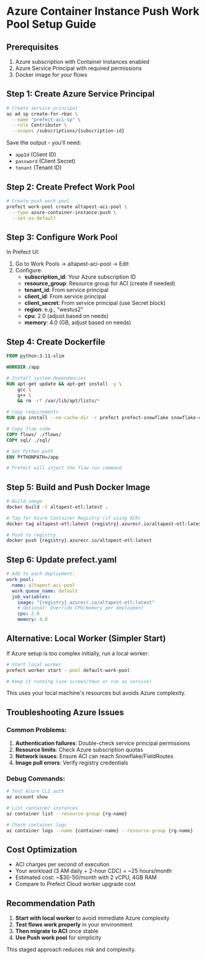﻿# Azure Container Instance Push Work Pool Setup Guide

## Prerequisites
1. Azure subscription with Container Instances enabled
2. Azure Service Principal with required permissions
3. Docker image for your flows

## Step 1: Create Azure Service Principal

```bash
# Create service principal
az ad sp create-for-rbac \
  --name "prefect-aci-sp" \
  --role Contributor \
  --scopes /subscriptions/{subscription-id}
```

Save the output - you'll need:
- `appId` (Client ID)
- `password` (Client Secret)
- `tenant` (Tenant ID)

## Step 2: Create Prefect Work Pool

```bash
# Create push work pool
prefect work-pool create altapest-aci-pool \
  --type azure-container-instance:push \
  --set-as-default
```

## Step 3: Configure Work Pool

In Prefect UI:
1. Go to Work Pools → altapest-aci-pool → Edit
2. Configure:
   - **subscription_id**: Your Azure subscription ID
   - **resource_group**: Resource group for ACI (create if needed)
   - **tenant_id**: From service principal
   - **client_id**: From service principal  
   - **client_secret**: From service principal (use Secret block)
   - **region**: e.g., "westus2"
   - **cpu**: 2.0 (adjust based on needs)
   - **memory**: 4.0 (GB, adjust based on needs)

## Step 4: Create Dockerfile

```dockerfile
FROM python:3.11-slim

WORKDIR /app

# Install system dependencies
RUN apt-get update && apt-get install -y \
    gcc \
    g++ \
    && rm -rf /var/lib/apt/lists/*

# Copy requirements
RUN pip install --no-cache-dir -r prefect prefect-snowflake snowflake-connector-python snowflake-sqlalchemy requests pandas pyarrow pytz orjson tenacity

# Copy flow code
COPY flows/ ./flows/
COPY sql/ ./sql/

# Set Python path
ENV PYTHONPATH=/app

# Prefect will inject the flow run command
```

## Step 5: Build and Push Docker Image

```bash
# Build image
docker build -t altapest-etl:latest .

# Tag for Azure Container Registry (if using ACR)
docker tag altapest-etl:latest {registry}.azurecr.io/altapest-etl:latest

# Push to registry
docker push {registry}.azurecr.io/altapest-etl:latest
```

## Step 6: Update prefect.yaml

```yaml
# Add to each deployment:
work_pool:
  name: altapest-aci-pool
  work_queue_name: default
  job_variables:
    image: "{registry}.azurecr.io/altapest-etl:latest"
    # Optional: Override CPU/memory per deployment
    cpu: 2.0
    memory: 4.0
```

## Alternative: Local Worker (Simpler Start)

If Azure setup is too complex initially, run a local worker:

```bash
# Start local worker
prefect worker start --pool default-work-pool

# Keep it running (use screen/tmux or run as service)
```

This uses your local machine's resources but avoids Azure complexity.

## Troubleshooting Azure Issues

### Common Problems:
1. **Authentication failures**: Double-check service principal permissions
2. **Resource limits**: Check Azure subscription quotas
3. **Network issues**: Ensure ACI can reach Snowflake/FieldRoutes
4. **Image pull errors**: Verify registry credentials

### Debug Commands:
```bash
# Test Azure CLI auth
az account show

# List container instances
az container list --resource-group {rg-name}

# Check container logs
az container logs --name {container-name} --resource-group {rg-name}
```

## Cost Optimization

- ACI charges per second of execution
- Your workload (3 AM daily + 2-hour CDC) = ~25 hours/month
- Estimated cost: ~$30-50/month with 2 vCPU, 4GB RAM
- Compare to Prefect Cloud worker upgrade cost

## Recommendation Path

1. **Start with local worker** to avoid immediate Azure complexity
2. **Test flows work properly** in your environment  
3. **Then migrate to ACI** once stable
4. **Use Push work pool** for simplicity

This staged approach reduces risk and complexity.
